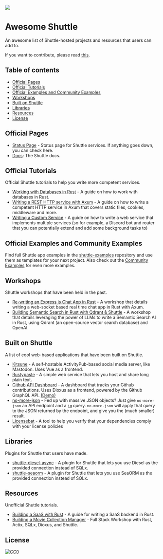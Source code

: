![](https://raw.githubusercontent.com/shuttle-hq/shuttle/master/assets/logo-rectangle-transparent.png)
# Awesome Shuttle

An awesome list of Shuttle-hosted projects and resources that users can add to.

If you want to contribute, please read [this](CONTRIBUTING.md).

## Table of contents

<!-- toc -->

- [Official Pages](#official-pages)
- [Official Tutorials](#official-tutorials)
- [Official Examples and Community Examples](#official-examples-and-community-examples)
- [Workshops](#workshops)
- [Built on Shuttle](#built-on-shuttle)
- [Libraries](#libraries)
- [Resources](#resources)
- [License](#license)

<!-- tocstop -->

## Official Pages

- [Status Page](status.shuttle.rs) - Status page for Shuttle services. If anything goes down, you can check here.
- [Docs](docs.shuttle.rs): The Shuttle docs.

## Official Tutorials

Official Shuttle tutorials to help you write more competent services.

- [Working with Databases in Rust](https://docs.shuttle.rs/tutorials/databases-with-rust) - A guide on how to work with databases in Rust.
- [Writing a REST HTTP service with Axum](https://docs.shuttle.rs/tutorials/rest-http-service-with-axum) - A guide on how to write a competent HTTP service in Axum that covers static files, cookies, middleware and more.
- [Writing a Custom Service](https://docs.shuttle.rs/tutorials/custom-service) - A guide on how to write a web service that implements multiple services (so for example, a Discord bot and router that you can potentially extend and add some background tasks to)

## Official Examples and Community Examples

Find full Shuttle app examples in the [shuttle-examples](https://github.com/shuttle-hq/shuttle-examples) repository and use them as templates for your next project.
Also check out the [Community Examples](https://github.com/shuttle-hq/shuttle-examples#community-examples) for even more examples.

## Workshops

Shuttle workshops that have been held in the past. 

- [Re-writing an Express.js Chat App in Rust](https://www.youtube.com/watch?v=-N8AKKCE9L8&t=708s) - A workshop that details writing a web-socket based real time chat app in Rust with Axum.
- [Building Semantic Search in Rust with Qdrant & Shuttle](https://www.youtube.com/watch?v=YLWSeiDh2o0) - A workshop that details leveraging the power of LLMs to write a Semantic Search AI in Rust, using Qdrant (an open-source vector search database) and OpenAI.

## Built on Shuttle

A list of cool web-based applications that have been built on Shuttle.

- [Kitsune](https://github.com/aumetra/kitsune/tree/aumetra/shuttle) - A self-hostable ActivityPub-based social media server, like Mastodon. Uses Vue as a frontend.
- [Rustypaste](https://github.com/orhun/rustypaste) - A simple web service that lets you host and share long plain text. 
- [Github API Dashboard](https://github.com/marc2332/ghboard) - A dashboard that tracks your Github contributions. Uses Dioxus as a frontend, powered by the Github GraphQL API. [(Demo)](https://ghboard.shuttleapp.rs/user/demonthos)
- [no-more-json](https://github.com/beyarkay/no-more-json) - Fed up with massive JSON objects? Just give `no-more-json` an API endpoint and a [`jq`](https://jqlang.github.io/jq/) query. `no-more-json` will apply that query to the JSON returned by the endpoint, and give you the (much smaller) result.
- [Licensebat](https://github.com/licensebat/licensebat) - A tool to help you verify that your dependencies comply with your license policies

## Libraries

Plugins for Shuttle that users have made.

- [shuttle-diesel-async](https://github.com/aumetra/shuttle-diesel-async) - A plugin for Shuttle that lets you use Diesel as the provided connection instead of SQLx.
- [shuttle-seaorm](https://github.com/joshua-mo-143/shuttle-seaorm) - A plugin for Shuttle that lets you use SeaORM as the provided connection instead of SQLx.

## Resources

Unofficial Shuttle tutorials.

- [Building a SaaS with Rust](https://joshmo.bearblog.dev/lets-build-a-saas-with-rust/) - A guide for writing a SaaS backend in Rust.
- [Building a Movie Collection Manager](https://bcnrust.github.io/devbcn-workshop/)  - Full Stack Workshop with Rust, Actix, SQLx, Dioxus, and Shuttle.

## License

[![CC0](https://licensebuttons.net/p/zero/1.0/88x31.png)](https://creativecommons.org/publicdomain/zero/1.0/)
